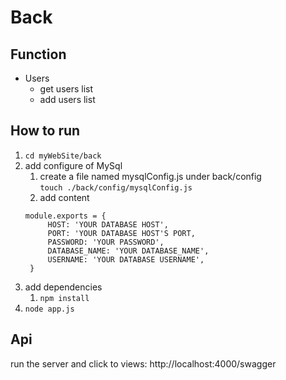 # Back
## Function

- Users
    - get users list
    - add users list


## How to run
1. `cd myWebSite/back`
1. add configure of MySql
    1. create a file named mysqlConfig.js under back/config  
    `touch ./back/config/mysqlConfig.js`
    2. add content
    ```
   module.exports = {  
         HOST: 'YOUR DATABASE HOST',  
         PORT: 'YOUR DATABASE HOST'S PORT,  
         PASSWORD: 'YOUR PASSWORD',
         DATABASE_NAME: 'YOUR DATABASE_NAME',
         USERNAME: 'YOUR DATABASE USERNAME',
     }
   ```
1. add dependencies
    1. `npm install`
1. `node app.js`

## Api
run the server and click to views: http://localhost:4000/swagger 